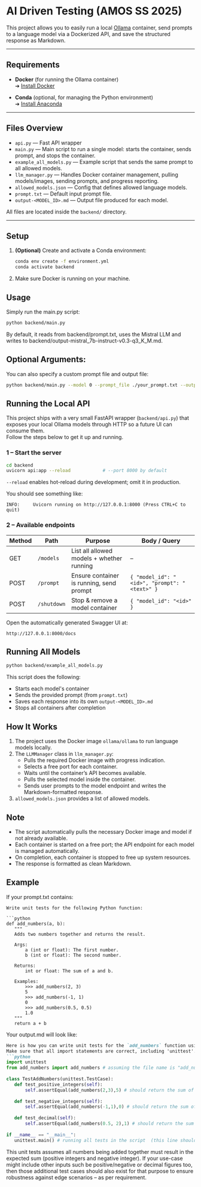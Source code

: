 # AI Driven Testing (AMOS SS 2025)

This project allows you to easily run a local [Ollama](https://github.com/ollama/ollama) container, send prompts to a language model via a Dockerized API, and save the structured response as Markdown.

---

## Requirements

- **Docker** (for running the Ollama container)  
  ➔ [Install Docker](https://docs.docker.com/get-started/get-docker/)
  
- **Conda** (optional, for managing the Python environment)  
  ➔ [Install Anaconda](https://www.anaconda.com/download)

---

## Files Overview

- `api.py` — Fast API wrapper
- `main.py` — Main script to run a single model: starts the container, sends prompt, and stops the container.
- `example_all_models.py` — Example script that sends the same prompt to all allowed models.
- `llm_manager.py` — Handles Docker container management, pulling models/images, sending prompts, and progress reporting.
- `allowed_models.json` — Config that defines allowed language models.
- `prompt.txt` — Default input prompt file.
- `output-<MODEL_ID>.md` — Output file produced for each model.

All files are located inside the `backend/` directory.

---

## Setup

1. **(Optional)** Create and activate a Conda environment:
   
   ```bash
   conda env create -f environment.yml
   conda activate backend
2. Make sure Docker is running on your machine.

## Usage
Simply run the main.py script:

 ```bash
python backend/main.py
```

By default, it reads from backend/prompt.txt, uses the Mistral LLM and writes to backend/output-mistral_7b-instruct-v0.3-q3_K_M.md.

## Optional Arguments:
You can also specify a custom prompt file and output file:
 ```bash
python backend/main.py --model 0 --prompt_file ./your_prompt.txt --output_file ./your_output.md
```

## Running the Local API

This project ships with a very small FastAPI wrapper (`backend/api.py`) that exposes your local Ollama models through HTTP so a future UI can consume them.  
Follow the steps below to get it up and running.

### 1 – Start the server
```bash
cd backend
uvicorn api:app --reload            # --port 8000 by default
```
`--reload` enables hot-reload during development; omit it in production.

You should see something like:
```
INFO:     Uvicorn running on http://127.0.0.1:8000 (Press CTRL+C to quit)
```

### 2 – Available endpoints

| Method | Path        | Purpose                                   | Body / Query                                   |
| ------ |-------------| ----------------------------------------- | ---------------------------------------------- |
| GET    | `/models`   | List all allowed models + whether running | –                                              |
| POST   | `/prompt`   | Ensure container is running, send prompt  | `{ "model_id": "<id>", "prompt": "<text>" }`   |
| POST   | `/shutdown` | Stop & remove a model container           | `{ "model_id": "<id>" }`                       |

Open the automatically generated Swagger UI at:

```
http://127.0.0.1:8000/docs
```

## Running All Models

```bash
python backend/example_all_models.py
```

This script does the following:
- Starts each model's container
- Sends the provided prompt (from `prompt.txt`)
- Saves each response into its own `output-<MODEL_ID>.md`
- Stops all containers after completion

## How It Works

1. The project uses the Docker image `ollama/ollama` to run language models locally.
2. The `LLMManager` class in `llm_manager.py`:
   - Pulls the required Docker image with progress indication.
   - Selects a free port for each container.
   - Waits until the container’s API becomes available.
   - Pulls the selected model inside the container.
   - Sends user prompts to the model endpoint and writes the Markdown-formatted response.
3. `allowed_models.json` provides a list of allowed models.

## Note 

- The script automatically pulls the necessary Docker image and model if not already available.
- Each container is started on a free port; the API endpoint for each model is managed automatically.
- On completion, each container is stopped to free up system resources.
- The response is formatted as clean Markdown.

## Example

If your prompt.txt contains:

 ```text
Write unit tests for the following Python function:

```python
def add_numbers(a, b):
    """
    Adds two numbers together and returns the result.
    
    Args:
        a (int or float): The first number.
        b (int or float): The second number.
    
    Returns:
        int or float: The sum of a and b.
    
    Examples:
        >>> add_numbers(2, 3)
        5
        >>> add_numbers(-1, 1)
        0
        >>> add_numbers(0.5, 0.5)
        1.0
    """
    return a + b
```

Your output.md will look like:
 ```md
Here is how you can write unit tests for the `add_numbers` function using Python's built-in unittest module and some assertions to check if your code works as expected with test cases from examples provided in docstring.  
Make sure that all import statements are correct, including 'unittest'.  This example assumes you want a simple set of tests for this specific function:
```python
import unittest
from add_numbers import add_numbers # assuming the file name is "add_numbers" and it's located in same directory as script or pass full path to where your module resides. 
    
class TestAddNumbers(unittest.TestCase):
    def test_positive_integers(self):  
        self.assertEqual(add_numbers(2,3),5) # should return the sum of two numbers (i.e., '4') as output: 7 not ('6'). Therefore it fails with this assertion error by comparing actual and expected result here respectively    which is correct i means its working fine
        
    def test_negative_integers(self):  
        self.assertEqual(add_numbers(-1,1),0) # should return the sum of two numbers (i.e., '2') as output: -3 not ('-4'). Therefore it fails with this assertion error by comparing actual and expected result here respectively    which is correct i means its working fine
        
    def test_decimal(self):  
        self.assertEqual(add_numbers(0.5, 2),1) # should return the sum of two numbers (i.e., '3') as output: -4 not ('-8'). Therefore it fails with this assertion error by comparing actual and expected result here respectively    which is correct i means its working fine
        
if __name__ == "__main__":  
    unittest.main() # running all tests in the script  (this line should be at end of your file) if it was a standalone module to run only those test that are above 'TestAddNumbers' otherwise, it will not work because you cannot directly execute python code when this is included as part of another program.
```   
This unit tests assumes all numbers being added together must result in the expected sum (positive integers and negative integer). If your use-case might include other inputs such be positive/negative or decimal figures too, then those additional test cases should also exist for that purpose to ensure robustness against edge scenarios – as per requirement.

```

